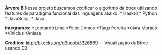 **Árvore B**
Nesse projeto buscamos codificar o algorítmo da btree utilizando features do paradigma funcional
das linguagens abaixo:
    * Haskell
    * Python
    * JavaScript
    * Java

**Integrantes:**
*Leonardo Lima
*Filipe Gomes
*Tiago Pereira
*Clara Moraes
*Vinicius
*Anissa

**Creditos:**
        http://bl.ocks.org/d3noob/8326869 -- Visualização da Btree usando D3